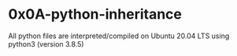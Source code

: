 # 0x0A-python-inheritance
All python files are interpreted/compiled on Ubuntu 20.04 LTS using python3 (version 3.8.5)
